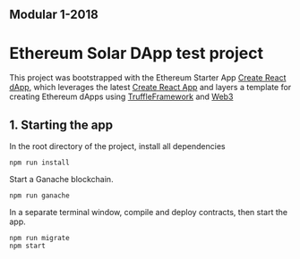 ## Modular 1-2018

# Ethereum Solar DApp test project

This project was bootstrapped with the Ethereum Starter App [Create React dApp](https://github.com/mjhm/create-react-dapp), which leverages the latest [Create React App](https://github.com/facebook/create-react-app/blob/master/packages/react-scripts/template/README.md) and layers a template for creating Ethereum dApps using [TruffleFramework](http://truffleframework.com/docs/) and [Web3](https://github.com/ethereum/wiki/wiki/JavaScript-API)


## 1. Starting the app

In the root directory of the project, install all dependencies

```
npm run install
```

Start a Ganache blockchain.

```
npm run ganache
```

In a separate terminal window, compile and deploy contracts, then start the app.

```
npm run migrate
npm start
```
